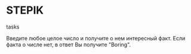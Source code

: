 # STEPIK
tasks

Введите любое целое число и получите о нем интересный факт. Если факта о числе нет, в ответ Вы получите "Boring".
